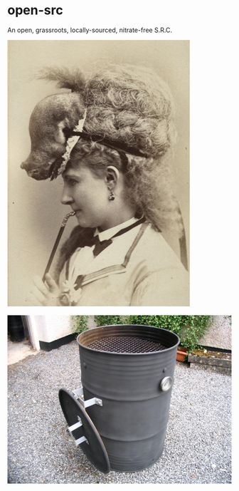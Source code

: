 open-src
========

An open, grassroots, locally-sourced, nitrate-free S.R.C. 

<img src="./squirrelHat.jpg"></br></br>
<img src="./oilDrum.jpg">

